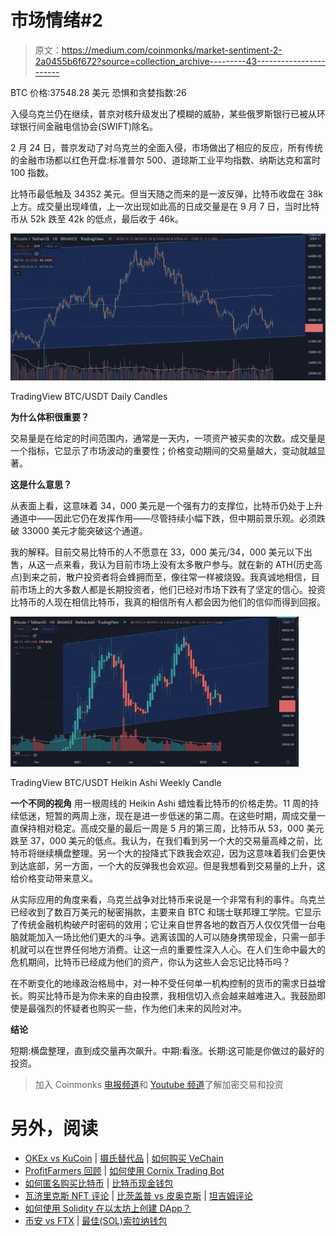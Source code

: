 # 市场情绪#2

> 原文：<https://medium.com/coinmonks/market-sentiment-2-2a0455b6f672?source=collection_archive---------43----------------------->

BTC 价格:37548.28 美元
恐惧和贪婪指数:26

入侵乌克兰仍在继续，普京对核升级发出了模糊的威胁，某些俄罗斯银行已被从环球银行间金融电信协会(SWIFT)除名。

2 月 24 日，普京发动了对乌克兰的全面入侵，市场做出了相应的反应，所有传统的金融市场都以红色开盘:标准普尔 500、道琼斯工业平均指数、纳斯达克和富时 100 指数。

比特币最低触及 34352 美元。但当天随之而来的是一波反弹，比特币收盘在 38k 上方。成交量出现峰值，上一次出现如此高的日成交量是在 9 月 7 日，当时比特币从 52k 跌至 42k 的低点，最后收于 46k。

![](img/0e6f83185fde540ba0058e34eed111be.png)

TradingView BTC/USDT Daily Candles

**为什么体积很重要？**

交易量是在给定的时间范围内，通常是一天内，一项资产被买卖的次数。成交量是一个指标，它显示了市场波动的重要性；价格变动期间的交易量越大，变动就越显著。

**这是什么意思？**

从表面上看，这意味着 34，000 美元是一个强有力的支撑位，比特币仍处于上升通道中——因此它仍在发挥作用——尽管持续小幅下跌，但中期前景乐观。必须跌破 33000 美元才能突破这个通道。

我的解释。目前交易比特币的人不愿意在 33，000 美元/34，000 美元以下出售，从这一点来看，我认为目前市场上没有太多散户参与。就在新的 ATH(历史高点)到来之前，散户投资者将会蜂拥而至，像往常一样被烧毁。我真诚地相信，目前市场上的大多数人都是长期投资者，他们已经对市场下跌有了坚定的信心。投资比特币的人现在相信比特币，我真的相信所有人都会因为他们的信仰而得到回报。

![](img/0d6f51006431d1cb924739fe2b135fad.png)

TradingView BTC/USDT Heikin Ashi Weekly Candle

**一个不同的视角** 用一根周线的 Heikin Ashi 蜡烛看比特币的价格走势。11 周的持续低迷，短暂的两周上涨，现在是进一步低迷的第二周。在这些时期，周成交量一直保持相对稳定。高成交量的最后一周是 5 月的第三周，比特币从 53，000 美元跌至 37，000 美元的低点。我认为，在我们看到另一个大的交易量高峰之前，比特币将继续横盘整理。另一个大的投降式下跌我会欢迎，因为这意味着我们会更快到达底部，另一方面，一个大的反弹我也会欢迎。但是我想看到交易量的上升，这给价格变动带来意义。

从实际应用的角度来看，乌克兰战争对比特币来说是一个非常有利的事件。乌克兰已经收到了数百万美元的秘密捐款，主要来自 BTC 和瑞士联邦理工学院。它显示了传统金融机构破产时密码的效用；它让来自世界各地的数百万人仅仅凭借一台电脑就能加入一场比他们更大的斗争。逃离该国的人可以随身携带现金，只需一部手机就可以在世界任何地方消费。让这一点的重要性深入人心。在人们生命中最大的危机期间，比特币已经成为他们的资产，你认为这些人会忘记比特币吗？

在不断变化的地缘政治格局中，对一种不受任何单一机构控制的货币的需求日益增长。购买比特币是为你未来的自由投票，我相信切入点会越来越难进入。我鼓励即使是最强烈的怀疑者也购买一些，作为他们未来的风险对冲。

**结论**

短期:横盘整理，直到成交量再次飙升。中期:看涨。长期:这可能是你做过的最好的投资。

> 加入 Coinmonks [电报频道](https://t.me/coincodecap)和 [Youtube 频道](https://www.youtube.com/c/coinmonks/videos)了解加密交易和投资

# 另外，阅读

*   [OKEx vs KuCoin](https://coincodecap.com/okex-kucoin) | [摄氏替代品](https://coincodecap.com/celsius-alternatives) | [如何购买 VeChain](https://coincodecap.com/buy-vechain)
*   [ProfitFarmers 回顾](https://coincodecap.com/profitfarmers-review) | [如何使用 Cornix Trading Bot](https://coincodecap.com/cornix-trading-bot)
*   [如何匿名购买比特币](https://coincodecap.com/buy-bitcoin-anonymously) | [比特币现金钱包](https://coincodecap.com/bitcoin-cash-wallets)
*   [瓦济里克斯 NFT 评论](https://coincodecap.com/wazirx-nft-review) | [比茨盖普 vs 皮奥克斯](https://coincodecap.com/bitsgap-vs-pionex) | [坦吉姆评论](https://coincodecap.com/tangem-wallet-review)
*   [如何使用 Solidity 在以太坊上创建 DApp？](https://coincodecap.com/create-a-dapp-on-ethereum-using-solidity)
*   [币安 vs FTX](https://coincodecap.com/binance-vs-ftx) | [最佳(SOL)索拉纳钱包](https://coincodecap.com/solana-wallets)